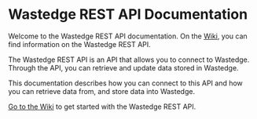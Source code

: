 # Wastedge REST API Documentation

Welcome to the Wastedge REST API documentation. On the [Wiki](https://github.com/wastedge/weapi/wiki), you can find information on the Wastedge REST API.

The Wastedge REST API is an API that allows you to connect to Wastedge. Through the API, you can retrieve and update data stored in Wastedge.

This documentation describes how you can connect to this API and how you can retrieve data from, and store data into Wastedge.

[Go to the Wiki](https://github.com/wastedge/weapi/wiki) to get started with the Wastedge REST API.
